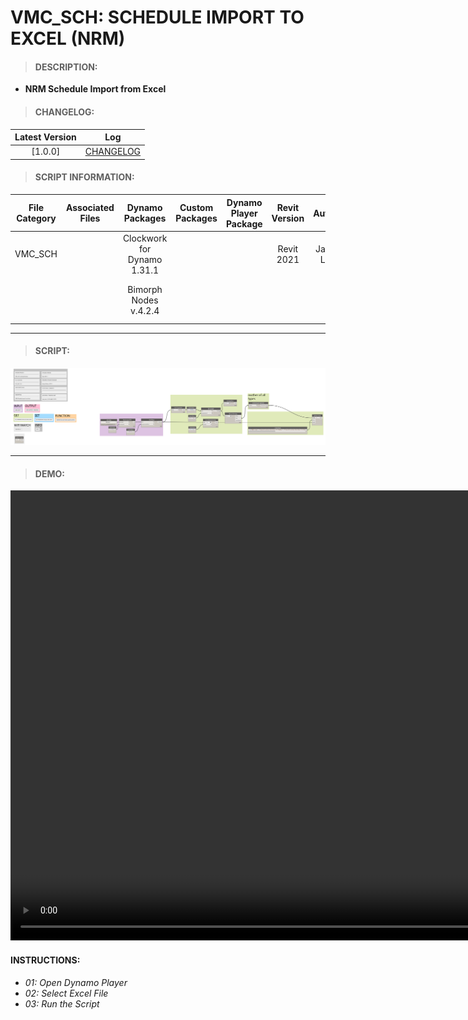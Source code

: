 # VMC_SCH: SCHEDULE IMPORT TO EXCEL (NRM)

> #### DESCRIPTION: 
- **NRM Schedule Import from Excel**

> #### CHANGELOG:

| Latest Version | Log |
| :-------: | :----: | 
|[1.0.0] | [CHANGELOG](/_scripts/_project/263_VMC/SCHEDULES/changelog/VMC_SCH_SchedulesInput.md) |

> #### SCRIPT INFORMATION: 

| File Category| Associated Files | Dynamo Packages | Custom Packages | Dynamo Player Package | Revit Version | Author | Modified By | File Name & Location |
| :-------: | :----: | :---: | :---: | :---: | :---: | :---: | :--: | :--:
| VMC_SCH  |  | Clockwork for Dynamo 1.31.1 | | | Revit 2021 | Jacky Luk |  | VMC_SCH_ScheduleInput
|           |  | Bimorph Nodes v.4.2.4 | | | | | | (https://bimcapcom.sharepoint.com/:f:/s/BCP-Main/EiQ5KMgVhbtDvtDd-iySdnMBGykHXOd8O1JLJWUW0KqRtg?e=2rIsC7)                             


----------------------------------------------------------------
> #### SCRIPT: 
<img src="./_scripts/_project/263_VMC/SCHEDULES/images/VMC_SCH_SchedulesInput.png">


------------------------------------------------------------------------------

> #### DEMO: 
<video width="1280" height="720" controls>
 <source src="./_scripts/_project/263_VMC/SCHEDULES/demo/VMC_SCH_SchedulesInput.mp4" type="video/mp4">
</video>

#### INSTRUCTIONS: 
- *01: Open Dynamo Player*
- *02: Select Excel File*
- *03: Run the Script*